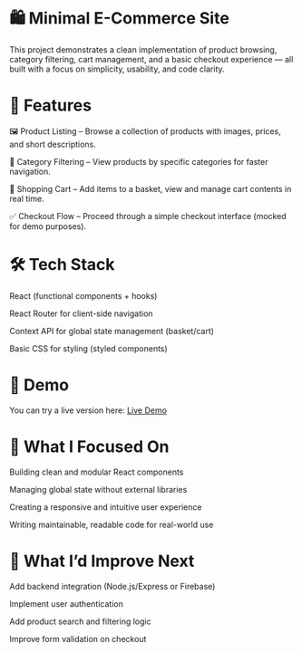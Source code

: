 # 🛍️ Minimal E-Commerce Site
This project demonstrates a clean implementation of product browsing, category filtering, cart management, and a basic checkout experience — all built with a focus on simplicity, usability, and code clarity.

# 🚀 Features
🖼 Product Listing – Browse a collection of products with images, prices, and short descriptions.

🧭 Category Filtering – View products by specific categories for faster navigation.

🛒 Shopping Cart – Add items to a basket, view and manage cart contents in real time.

✅ Checkout Flow – Proceed through a simple checkout interface (mocked for demo purposes).

# 🛠 Tech Stack
React (functional components + hooks)

React Router for client-side navigation

Context API for global state management (basket/cart)

Basic CSS for styling (styled components)

# 📸 Demo

You can try a live version here: [Live Demo](https://e-store-mu-one.vercel.app/)

# 📌 What I Focused On
Building clean and modular React components

Managing global state without external libraries

Creating a responsive and intuitive user experience

Writing maintainable, readable code for real-world use

# 🧠 What I’d Improve Next
Add backend integration (Node.js/Express or Firebase)

Implement user authentication

Add product search and filtering logic

Improve form validation on checkout
